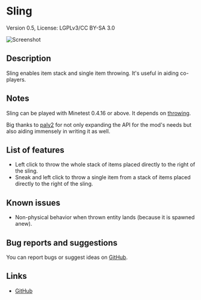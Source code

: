 # Sling
Version 0.5, License: LGPLv3/CC BY-SA 3.0

![Screenshot](https://github.com/tacotexmex/sling/raw/master/screenshot.png "Screenshot")

## Description
Sling enables item stack and single item throwing. It's useful in aiding co-players.

## Notes
Sling can be played with Minetest 0.4.16 or above.
It depends on [throwing](https://github.com/MT-Eurythmia/throwing).

Big thanks to [paly2](https://github.com/paly2) for not only expanding the API for the mod's needs but also aiding immensely in writing it as well.

## List of features

- Left click to throw the whole stack of items placed directly to the right of the sling.
- Sneak and left click to throw a single item from a stack of items placed directly to the right of the sling.

## Known issues
- Non-physical behavior when thrown entity lands (because it is spawned anew).

## Bug reports and suggestions
You can report bugs or suggest ideas on [GitHub](http://github.com/tacotexmex/sling/issues/new).

## Links
* [GitHub](http://github.com/tacotexmex/sling/)
